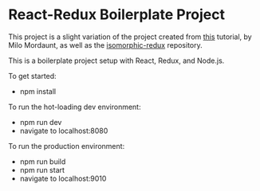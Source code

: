 # React-Redux Boilerplate Project

This project is a slight variation of the project created from [this](https://medium.com/front-end-developers/handcrafting-an-isomorphic-redux-application-with-love-40ada4468af4#.jkcnpcup6) tutorial, by Milo Mordaunt, as well as the [isomorphic-redux](https://github.com/bananaoomarang/isomorphic-redux) repository.

This is a boilerplate project setup with React, Redux, and Node.js.

To get started:
* npm install

To run the hot-loading dev environment:
* npm run dev
* navigate to localhost:8080

To run the production environment:
* npm run build
* npm run start
* navigate to localhost:9010
